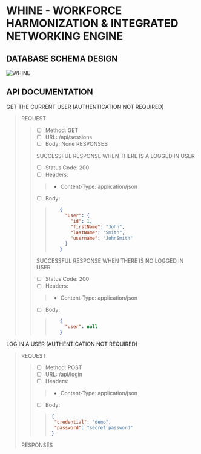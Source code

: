 # WHINE - WORKFORCE HARMONIZATION & INTEGRATED NETWORKING ENGINE

## DATABASE SCHEMA DESIGN

![WHINE](https://github.com/Nooklier/WHINE/assets/108591949/ccce5786-5a07-47c7-9cb9-498da984b844)


## API DOCUMENTATION
GET THE CURRENT USER (AUTHENTICATION NOT REQUIRED)
> REQUEST
> > - [ ] Method: GET
> > - [ ] URL: /api/sessions
> > - [ ] Body: None
> RESPONSES
> >
> > SUCCESSFUL RESPONSE WHEN THERE IS A LOGGED IN USER
> > - [ ] Status Code: 200
> > - [ ] Headers:
> > > * Content-Type: application/json
> > - [ ] Body:
>>> ```json
>>>    {
>>>      "user": {
>>>        "id": 1,
>>>        "firstName": "John",
>>>        "lastName": "Smith",
>>>        "username": "JohnSmith"
>>>      }
>>>    }
>>>```
> > SUCCESSFUL RESPONSE WHEN THERE IS NO LOGGED IN USER
> > - [ ] Status Code: 200
> > - [ ] Headers:
> > > * Content-Type: application/json
> > - [ ] Body:
>>> ```json
>>>    {
>>>      "user": null
>>>    }
>>>    ```

LOG IN A USER (AUTHENTICATION NOT REQUIRED)
> REQUEST
> > - [ ] Method: POST
> > - [ ] URL: /api/login
> > - [ ] Headers:
> > > * Content-Type: application/json
> > - [ ] Body:
> >> ```json
> >> {
> >>  "credential": "demo",
> >>  "password": "secret password"
> >> }
> >>```
>>
> RESPONSES
